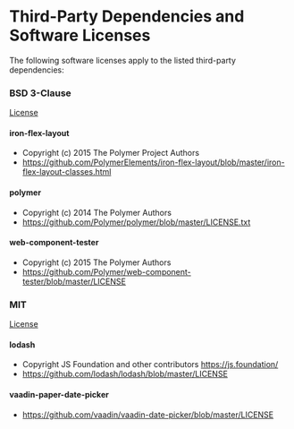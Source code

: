 # Third-Party Dependencies and Software Licenses

The following software licenses apply to the listed third-party dependencies:

### BSD 3-Clause

[License](https://github.com/usc-isi-digelements/date-picker-display/blob/master/THIRD-PARTY-LICENSES/BSD-3-CLAUSE)

#### iron-flex-layout
- Copyright (c) 2015 The Polymer Project Authors
- https://github.com/PolymerElements/iron-flex-layout/blob/master/iron-flex-layout-classes.html

#### polymer
- Copyright (c) 2014 The Polymer Authors
- https://github.com/Polymer/polymer/blob/master/LICENSE.txt

#### web-component-tester
- Copyright (c) 2015 The Polymer Authors
- https://github.com/Polymer/web-component-tester/blob/master/LICENSE

### MIT

[License](https://github.com/usc-isi-digelements/date-picker-display/blob/master/THIRD-PARTY-LICENSES/MIT)

#### lodash
- Copyright JS Foundation and other contributors <https://js.foundation/>
- https://github.com/lodash/lodash/blob/master/LICENSE

#### vaadin-paper-date-picker
- https://github.com/vaadin/vaadin-date-picker/blob/master/LICENSE
